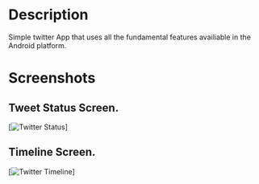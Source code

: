 # Description
Simple twitter App that uses all the fundamental features availiable in the Android platform.

# Screenshots
## Tweet Status Screen.
[![](http://cloud.github.com/downloads/fmaker/Tweety/tweety_screenshot.png "Twitter Status")]

## Timeline Screen.
[![](http://cloud.github.com/downloads/fmaker/Tweety/tweety_screenshot2.png "Twitter Timeline")]
